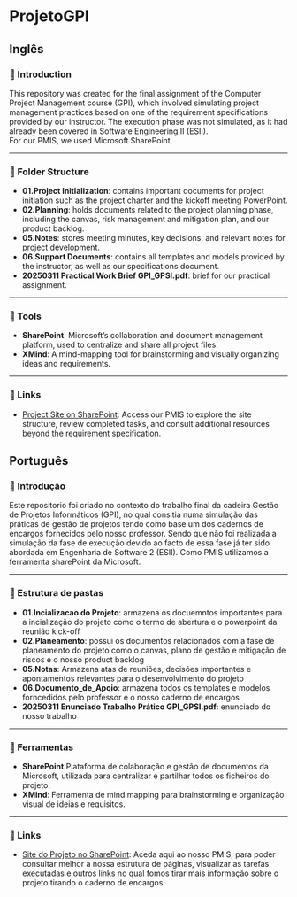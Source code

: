 # ProjetoGPI

## Inglês
### 📌 Introduction
This repository was created for the final assignment of the Computer Project Management course (GPI), which involved simulating project management practices based on one of the requirement specifications provided by our instructor. The execution phase was not simulated, as it had already been covered in Software Engineering II (ESII).  
For our PMIS, we used Microsoft SharePoint.

---
### 📁 Folder Structure

- **01.Project Initialization**: contains important documents for project initiation such as the project charter and the kickoff meeting PowerPoint.  
- **02.Planning**: holds documents related to the project planning phase, including the canvas, risk management and mitigation plan, and our product backlog.  
- **05.Notes**: stores meeting minutes, key decisions, and relevant notes for project development.  
- **06.Support Documents**: contains all templates and models provided by the instructor, as well as our specifications document.  
- **20250311 Practical Work Brief GPI_GPSI.pdf**: brief for our practical assignment.  

---
### 🧰 Tools
- **SharePoint**: Microsoft’s collaboration and document management platform, used to centralize and share all project files.  
- **XMind**: A mind-mapping tool for brainstorming and visually organizing ideas and requirements.

---
### 🔗 Links
- [Project Site on SharePoint](https://ipppt.sharepoint.com/teams/2324_LEI_GPI_Grupo12/SitePages/ProjectHome.aspx?csf=1&web=1&e=oH85lk&CID=63035554-2daa-4462-9453-1ab9c4bd7e94): Access our PMIS to explore the site structure, review completed tasks, and consult additional resources beyond the requirement specification.

## Português
### 📌 Introdução
Este repositorio foi criado no contexto do trabalho final da cadeira Gestão de Projetos Informáticos (GPI), no qual consitia numa simulação das práticas de gestão de projetos tendo como base um dos cadernos de encargos fornecidos pelo nosso professor. Sendo que não foi realizada a simulação da fase de execução devido ao facto de essa fase já ter sido abordada em Engenharia de Software 2 (ESII).
Como PMIS utilizamos a ferramenta sharePoint da Microsoft.

---
### 📁 Estrutura de pastas
- **01.Incializacao do Projeto**: armazena os docuemntos importantes para a incialização do projeto como o termo de abertura e o powerpoint da reunião kick-off
- **02.Planeamento**: possui os documentos relacionados com a fase de planeamento do projeto como o canvas, plano de gestão e mitigação de riscos e o nosso product backlog
- **05.Notas**: Armazena atas de reuniões, decisões importantes e apontamentos relevantes para o desenvolvimento do projeto
- **06.Documento_de_Apoio**: armazena todos os templates e modelos forncedidos pelo professor e o nosso caderno de encargos
- **20250311 Enunciado Trabalho Prático GPI_GPSI.pdf**: enunciado do nosso trabalho

---
### 🧰 Ferramentas
- **SharePoint**:Plataforma de colaboração e gestão de documentos da Microsoft, utilizada para centralizar e partilhar todos os ficheiros do projeto.
- **XMind**: Ferramenta de mind mapping para brainstorming e organização visual de ideias e requisitos.

---
### 🔗 Links
- [Site do Projeto no SharePoint](https://ipppt.sharepoint.com/teams/2324_LEI_GPI_Grupo12/SitePages/ProjectHome.aspx?csf=1&web=1&e=oH85lk&CID=63035554-2daa-4462-9453-1ab9c4bd7e94): Aceda aqui ao nosso PMIS, para poder consultar melhor a nossa estrutura de páginas, visualizar as tarefas executadas e outros links no qual fomos tirar mais informação sobre o projeto tirando o caderno de encargos
